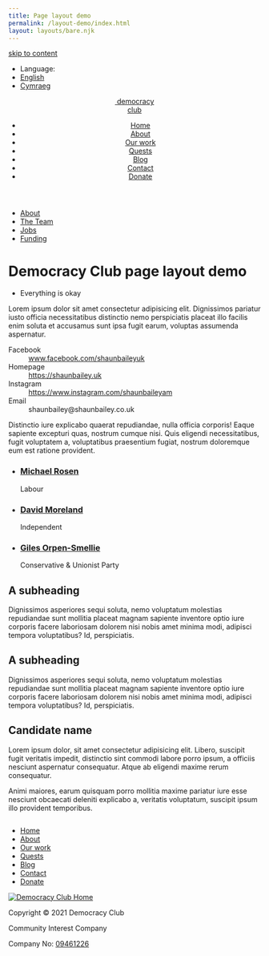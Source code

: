 ```yaml
---
title: Page layout demo
permalink: /layout-demo/index.html
layout: layouts/bare.njk
---
```


<a class="ds-skip-link" href="#main">skip to content</a>
<aside class="ds-language" aria-labelledby="language-label">
  <ul>
    <li id="language-label" aria-hidden="true">Language:</li>
    <li><a href="/english" lang="en" aria-current="true">English</a></li>
    <li><a href="/cymraeg" lang="cy">Cymraeg</a></li>
  </ul>
</aside>
<header class="ds-header">
  <a class="ds-logo" href="/">
    <img src="{{site.basedir}}/images/logo_icon.svg" alt="" />
    <span>democracy<br>club</span>
  </a>
  <nav>
    <ul>
      <li>
        <a href="#">Home</a>
      </li>
      <li>
        <a aria-current="page" href="#">About</a>
      </li>
      <li>
        <a href="#">Our work</a>
      </li>
      <li>
        <a href="#">Quests</a>
      </li>
      <li>
        <a href="#">Blog</a>
      </li>
      <li>
        <a href="#">Contact</a>
      </li>
      <li>
        <a href="#">Donate</a>
      </li>
    </ul>
  </nav>
</header>
<main id="main" tabindex="-``1" class="ds-stack">
<div class="page-container ds-stack">
  <nav class="ds-subnav" aria-label="About">
    <ul>
      <li>
        <a href="/about" aria-current="true">About</a>
      </li>
      <li>
        <a href="/team">The Team</a>
      </li>
      <li>
        <a href="/jobs">Jobs</a>
      </li>
      <li>
        <a href="/funding">Funding</a>
      </li>
    </ul>
  </nav>
  <h1>Democracy Club page layout demo</h1>
  <aside class="ds-status" aria-label="Status">
    <ul class="ds-stack-smallest">
      <li class="ds-status-message">Everything is okay</li>
    </ul>
  </aside>
  <p>Lorem ipsum dolor sit amet consectetur adipisicing elit. Dignissimos pariatur iusto officia necessitatibus distinctio nemo perspiciatis placeat illo facilis enim soluta et accusamus sunt ipsa fugit earum, voluptas assumenda aspernatur.</p>
  <dl class="ds-descriptions">
    <div>
      <dt>Facebook</dt>
      <dd><a href="https://www.facebook.com/shaunbaileyuk">www.facebook.com/shaunbaileyuk</a></dd>
    </div>
    <div>
      <dt>Homepage</dt>
      <div>
        <dd><a href="https://shaunbailey.uk/">https://shaunbailey.uk</a></dd>
      </div>
    </div>
    <div>
      <dt>Instagram</dt>
      <dd><a href="https://www.instagram.com/shaunbaileyam/">https://www.instagram.com/shaunbaileyam</a></dd>
    </div>
    <div>
      <dt>Email</dt>
      <dd>shaunbailey@shaunbailey.co.uk</dd>
    </div>
  </dl>
  <p>Distinctio iure explicabo quaerat repudiandae, nulla officia corporis! Eaque sapiente excepturi quas, nostrum cumque nisi. Quis eligendi necessitatibus, fugit voluptatem a, voluptatibus praesentium fugiat, nostrum doloremque eum est ratione provident.</p>
  <ul class="ds-grid">
    <li class="ds-candidate">
      <div class="ds-candidate-body ds-stack-smallest">
        <h3 class="ds-candidate-name ds-h5">
          <a href="path/to/candidate">Michael Rosen</a>
        </h3>
        <div class="ds-h6">Labour</div>
      </div>
      <div class="ds-candidate-image">
        <img src="{{site.basedir}}/images/candidate_example.jpg" alt="">
      </div>
    </li>
    <li class="ds-candidate">
      <div class="ds-candidate-body ds-stack-smallest">
        <h3 class="ds-candidate-name ds-h5">
          <a href="path/to/candidate">David Moreland</a>
        </h3>
        <div class="ds-h6">Independent</div>
      </div>
      <div class="ds-candidate-image">
        <img src="{{site.basedir}}/images/candidate_example_2.jpg" alt="">
      </div>
    </li>
    <li class="ds-candidate">
      <div class="ds-candidate-body ds-stack-smallest">
        <h3 class="ds-candidate-name ds-h5">
          <a href="path/to/candidate">Giles Orpen-Smellie</a>
        </h3>
        <div class="ds-h6">Conservative & Unionist Party</div>
      </div>
      <div class="ds-candidate-image">
        <img src="{{site.basedir}}/images/candidate_example_3.jpg" alt="">
      </div>
    </li>
  </ul>
</div>
<div class="fill-width-callout">
<div class="page-container ds-stack">
  <h2>A subheading</h2>
  <p>Dignissimos asperiores sequi soluta, nemo voluptatum molestias repudiandae sunt mollitia placeat magnam sapiente inventore optio iure corporis facere laboriosam dolorem nisi nobis amet minima modi, adipisci tempora voluptatibus? Id, perspiciatis.</p>
</div>
</div>

<div class="page-container ds-stack">
  <h2>A subheading</h2>
  <p>Dignissimos asperiores sequi soluta, nemo voluptatum molestias repudiandae sunt mollitia placeat magnam sapiente inventore optio iure corporis facere laboriosam dolorem nisi nobis amet minima modi, adipisci tempora voluptatibus? Id, perspiciatis.</p>
  <div class="ds-candidate">
    <div class="ds-candidate-body ds-stack-smaller">
      <h2 class="ds-candidate-name ds-h3">
        Candidate name
      </h2>
      <p>Lorem ipsum dolor, sit amet consectetur adipisicing elit. Libero, suscipit fugit veritatis impedit, distinctio sint commodi labore porro ipsum, a officiis nesciunt aspernatur consequatur. Atque ab eligendi maxime rerum consequatur.<p>
      <p>Animi maiores, earum quisquam porro mollitia maxime pariatur iure esse nesciunt obcaecati deleniti explicabo a, veritatis voluptatum, suscipit ipsum illo provident temporibus.</p>
    </div>
    <div class="ds-candidate-image">
      <img src="{{site.basedir}}/images/candidate_example_2.jpg" alt="">
    </div>
  </div>
</div>
</main>
<footer class="ds-footer">
  <div class="ds-block-centered ds-text-centered ds-stack">
    <div class="ds-cluster-center">
      <ul>
        <li>
          <a href="/">Home</a>
        </li>
        <li>
          <a aria-current="true" href=".path/to/about">About</a>
        </li>
        <li>
          <a href="/path/to/">Our work</a>
        </li>
        <li>
          <a href="#">Quests</a>
        </li>
        <li>
          <a href="#">Blog</a>
        </li>
        <li>
          <a href="#">Contact</a>
        </li>
        <li>
          <a href="#">Donate</a>
        </li>
      </ul>
    </div>
    <div class="ds-copyright ds-text-centered">
      <a href="https://democracyclub.org.uk/">
        <img src="{{site.basedir}}/images/logo_white_text.svg" alt="Democracy Club Home" />
      </a>
      <p>Copyright © 2021 Democracy Club</p>
      <p>Community Interest Company</p>
      <p>Company No: <a href="https://beta.companieshouse.gov.uk/company/09461226">09461226</a></p>
    </div>
  </div>
</footer>
